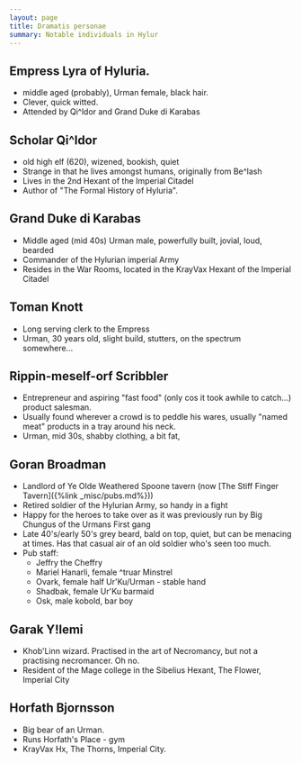 ```yaml
---
layout: page
title: Dramatis personae
summary: Notable individuals in Hylur
---
```


## Empress Lyra of Hyluria.
- middle aged (probably), Urman female, black hair.
- Clever, quick witted.
- Attended by Qi^ldor and Grand Duke di Karabas

## Scholar Qi^ldor
- old high elf (620), wizened, bookish, quiet
- Strange in that he lives amongst humans, originally from Be^lash
- Lives in the 2nd Hexant of the Imperial Citadel
- Author of "The Formal History of Hyluria".

## Grand Duke di Karabas
- Middle aged (mid 40s)  Urman male, powerfully built, jovial, loud, bearded
- Commander of the Hylurian imperial Army
- Resides in the War Rooms, located in the KrayVax Hexant of the Imperial Citadel

## Toman Knott
- Long serving clerk to the Empress
- Urman, 30 years old, slight build, stutters, on the spectrum somewhere...

## Rippin-meself-orf Scribbler
- Entrepreneur and aspiring "fast food" (only cos it took awhile to catch...) product salesman.
- Usually found wherever a crowd is to peddle his wares, usually "named meat" products in a tray around his neck.
- Urman, mid 30s, shabby clothing, a bit fat, 

## Goran Broadman
- Landlord of Ye Olde Weathered Spoone tavern (now [The Stiff Finger Tavern]({%link _misc/pubs.md%}))
- Retired soldier of the Hylurian Army, so handy in a fight
- Happy for the heroes to take over as it was previously run by Big Chungus of the Urmans First gang
- Late 40's/early 50's grey beard, bald on top, quiet, but can be menacing at times. Has that casual air of an old soldier who's seen too much.
- Pub staff:
  - Jeffry the Cheffry
  - Mariel Hanarli, female ^truar Minstrel
  - Ovark, female half Ur'Ku/Urman - stable hand
  - Shadbak, female Ur'Ku barmaid
  - Osk, male kobold, bar boy

## Garak Y!lemi

- Khob'Linn wizard. Practised in the art of Necromancy, but not a practising necromancer. Oh no.
- Resident of the Mage college in the Sibelius Hexant, The Flower, Imperial City

## Horfath Bjornsson

- Big bear of an Urman.
- Runs Horfath's Place - gym
- KrayVax Hx, The Thorns, Imperial City.
